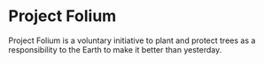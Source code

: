 # Project Folium
Project Folium is a voluntary initiative to plant and protect trees as a responsibility to the Earth to make it better than yesterday.
